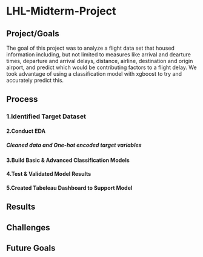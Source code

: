 # LHL-Midterm-Project


## Project/Goals
The goal of this project was to analyze a flight data set that housed information including, but not limited to measures like arrival and dearture times, departure and arrival delays, distance, airline, destination and origin airport, and predict which would be contributing factors to a flight delay. We took advantage of using a classification model with xgboost to try and accurately predict this. 


## Process

### 1.Identified Target Dataset


#### 2.Conduct EDA
##### Cleaned data and One-hot encoded target variables


#### 3.Build Basic & Advanced Classification Models


#### 4.Test & Validated Model Results


#### 5.Created Tabeleau Dashboard to Support Model


## Results

## Challenges 



## Future Goals
